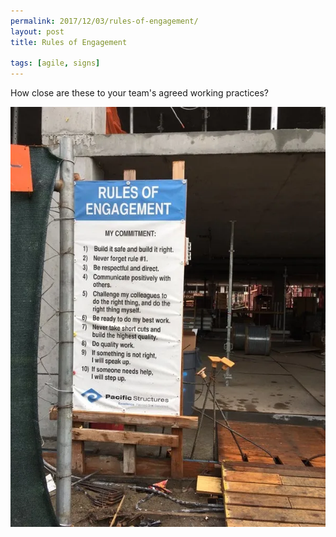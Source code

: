 ```yaml
---
permalink: 2017/12/03/rules-of-engagement/
layout: post
title: Rules of Engagement

tags: [agile, signs]
---
```


How close are these to your team's agreed working practices?

![sign](/img/posts/rules-of-engagement/rules-of-engagement.webp)
